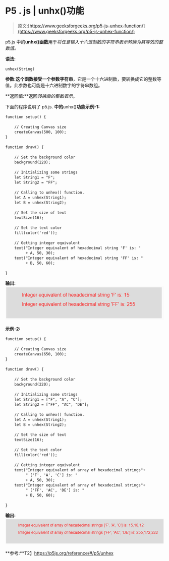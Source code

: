 # P5 . js | unhx()功能

> 原文:[https://www.geeksforgeeks.org/p5-js-unhex-function/](https://www.geeksforgeeks.org/p5-js-unhex-function/)

p5.js 中的**unhx()函数**用于*将任意输入十六进制数的字符串表示转换为其等效的整数值。*

**语法:**

```
unhex(String)
```

**参数:**这个函数接受一个参数**字符串**，它是一个十六进制数，要转换成它的整数等值。此参数也可能是十六进制数字的字符串数组。

**返回值:**返回*转换后的整数表示*。

下面的程序说明了 p5.js.
**中的**unhx()**功能示例-1:**

```
function setup() {

    // Creating Canvas size
    createCanvas(500, 100);
}

function draw() {

    // Set the background color 
    background(220);

    // Initializing some strings
    let String1 = "F";
    let String2 = "FF";

    // Calling to unhex() function.
    let A = unhex(String1);
    let B = unhex(String2);

    // Set the size of text 
    textSize(16);

    // Set the text color 
    fill(color('red'));

    // Getting integer equivalent
    text("Integer equivalent of hexadecimal string 'F' is: "
         + A, 50, 30);
    text("Integer equivalent of hexadecimal string 'FF' is: "
         + B, 50, 60);

}
```

**输出:**
![](img/de80ceed3d88747a95eb1b76d453f81a.png)

**示例-2:**

```
function setup() {

    // Creating Canvas size
    createCanvas(650, 100);
}

function draw() {

    // Set the background color 
    background(220);

    // Initializing some strings
    let String1 = ["F", "A", "C"];
    let String2 = ["FF", "AC", "DE"];

    // Calling to unhex() function.
    let A = unhex(String1);
    let B = unhex(String2);

    // Set the size of text 
    textSize(16);

    // Set the text color 
    fill(color('red'));

    // Getting integer equivalent
    text("Integer equivalent of array of hexadecimal strings"+
         " ['F', 'A', 'C'] is: " 
         + A, 50, 30);
    text("Integer equivalent of array of hexadecimal strings"+
         " ['FF', 'AC', 'DE'] is: "
         + B, 50, 60);

}
```

**输出:**
![](img/68291c80640b1e6a953e8fda363ceb4a.png)

**参考:**T2】https://p5js.org/reference/#/p5/unhex